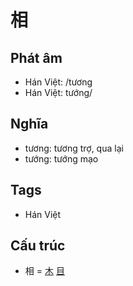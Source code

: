 # 相

## Phát âm
* Hán Việt: /tương
* Hán Việt: tướng/

## Nghĩa
* tương: tương trợ, qua lại
* tướng: tướng mạo

## Tags
* Hán Việt

## Cấu trúc
* 相 = [木](木.md) [目](目.md)

<script>window.HANZI_FIELD='相';</script>